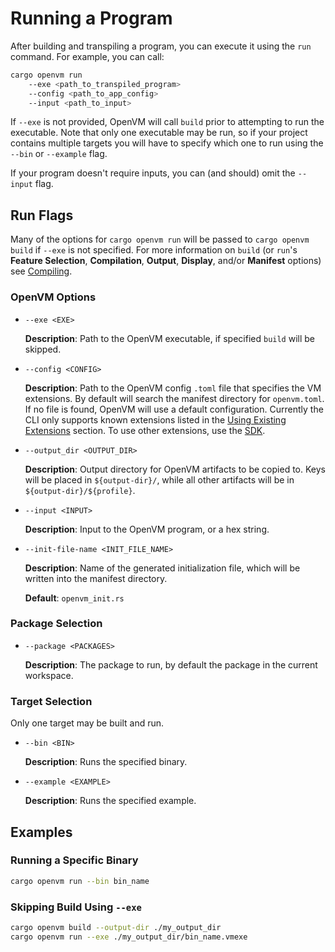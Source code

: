 # Running a Program

After building and transpiling a program, you can execute it using the `run` command. For example, you can call:

```bash
cargo openvm run
    --exe <path_to_transpiled_program>
    --config <path_to_app_config>
    --input <path_to_input>
```

If `--exe` is not provided, OpenVM will call `build` prior to attempting to run the executable. Note that only one executable may be run, so if your project contains multiple targets you will have to specify which one to run using the `--bin` or `--example` flag.

If your program doesn't require inputs, you can (and should) omit the `--input` flag.

## Run Flags

Many of the options for `cargo openvm run` will be passed to `cargo openvm build` if `--exe` is not specified. For more information on `build` (or `run`'s **Feature Selection**, **Compilation**, **Output**, **Display**, and/or **Manifest** options) see [Compiling](./build.md).

### OpenVM Options

- `--exe <EXE>`

  **Description**: Path to the OpenVM executable, if specified `build` will be skipped.

- `--config <CONFIG>`

  **Description**: Path to the OpenVM config `.toml` file that specifies the VM extensions. By default will search the manifest directory for `openvm.toml`. If no file is found, OpenVM will use a default configuration. Currently the CLI only supports known extensions listed in the [Using Existing Extensions](../custom-extensions/overview.md) section. To use other extensions, use the [SDK](../advanced-usage/sdk.md).

- `--output_dir <OUTPUT_DIR>`

  **Description**: Output directory for OpenVM artifacts to be copied to. Keys will be placed in `${output-dir}/`, while all other artifacts will be in `${output-dir}/${profile}`.

- `--input <INPUT>`

  **Description**: Input to the OpenVM program, or a hex string.

- `--init-file-name <INIT_FILE_NAME>`

  **Description**: Name of the generated initialization file, which will be written into the manifest directory.

  **Default**: `openvm_init.rs`

### Package Selection

- `--package <PACKAGES>`

  **Description**: The package to run, by default the package in the current workspace.

### Target Selection

Only one target may be built and run. 

- `--bin <BIN>`

  **Description**: Runs the specified binary.

- `--example <EXAMPLE>`

  **Description**: Runs the specified example.

## Examples

### Running a Specific Binary

```bash
cargo openvm run --bin bin_name
```

### Skipping Build Using `--exe`

```bash
cargo openvm build --output-dir ./my_output_dir
cargo openvm run --exe ./my_output_dir/bin_name.vmexe
```

